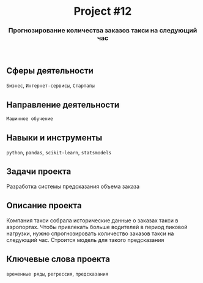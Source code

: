 <h1 align="center">  
  Project #12 
</h1> 

<h3 align="center"> Прогнозирование количества заказов такси на следующий час </h3>
<br>

## Сферы деятельности
`Бизнес`, `Интернет-сервисы`, `Стартапы`

## Направление деятельности
`Машинное обучение`

## Навыки и инструменты
`python`, `pandas`, `scikit-learn`, `statsmodels`

## Задачи проекта
Разработка системы предсказания объема заказа

## Описание проекта
Компания такси собрала исторические данные о заказах такси в аэропортах. Чтобы привлекать больше водителей в период пиковой нагрузки, нужно спрогнозировать количество заказов такси на следующий час. Строится модель для такого предсказания

## Ключевые слова проекта
`временные ряды`, `регрессия`, `предсказания`
